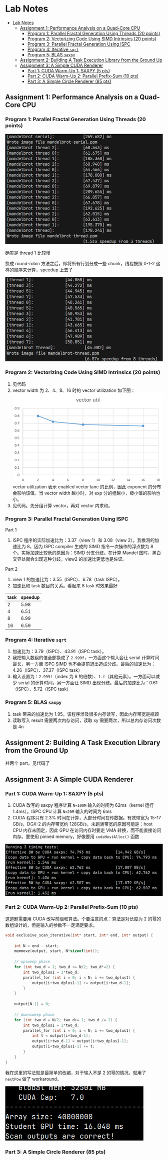 # Lab Notes

<!-- TOC -->

- [Lab Notes](#lab-notes)
  - [Assignment 1: Performance Analysis on a Quad-Core CPU](#assignment-1-performance-analysis-on-a-quad-core-cpu)
    - [Program 1: Parallel Fractal Generation Using Threads (20 points)](#program-1-parallel-fractal-generation-using-threads-20-points)
    - [Program 2: Vectorizing Code Using SIMD Intrinsics (20 points)](#program-2-vectorizing-code-using-simd-intrinsics-20-points)
    - [Program 3: Parallel Fractal Generation Using ISPC](#program-3-parallel-fractal-generation-using-ispc)
    - [Program 4: Iterative `sqrt`](#program-4-iterative-sqrt)
    - [Program 5: BLAS `saxpy`](#program-5-blas-saxpy)
  - [Assignment 2: Building A Task Execution Library from the Ground Up](#assignment-2-building-a-task-execution-library-from-the-ground-up)
  - [Assignment 3: A Simple CUDA Renderer](#assignment-3-a-simple-cuda-renderer)
    - [Part 1: CUDA Warm-Up 1: SAXPY (5 pts)](#part-1-cuda-warm-up-1-saxpy-5-pts)
    - [Part 2: CUDA Warm-Up 2: Parallel Prefix-Sum (10 pts)](#part-2-cuda-warm-up-2-parallel-prefix-sum-10-pts)
    - [Part 3: A Simple Circle Renderer (85 pts)](#part-3-a-simple-circle-renderer-85-pts)

<!-- /TOC -->
<!-- /TOC -->
<!-- /TOC -->

## Assignment 1: Performance Analysis on a Quad-Core CPU

### Program 1: Parallel Fractal Generation Using Threads (20 points)

![alt text](img/image-33.png)

确实是 thread 1 比较慢

换成 round-robin 方法之后，即将所有行划分成一些 chunk，线程按照 0-1-2 这样的顺序来计算，speedup 上去了

![alt text](img/image-34.png)

### Program 2: Vectorizing Code Using SIMD Intrinsics (20 points)

1. 见代码
2. vector width 为 2、4、8、16 时的 vector utilization 如下图：
![alt text](img/image-119.png)
vector utilization 表示 enabled vector lane 的比例，因此 exponent 的分布会影响该值。当 vector width 越小时，对 exp 分的组越小，极小值的影响也小。
3. 见代码。先分组计算 vector，再对 vector 内求和。

### Program 3: Parallel Fractal Generation Using ISPC

Part 1

1. ISPC 程序的实际加速比为：3.37（view 1）和 3.08（view 2）。我推测的加速比为 8，因为 ISPC compiler 生成的 SIMD 指令一次操作的浮点数为 8 个。实际加速比较低的原因为：SIMD 分支分歧。在计算 Mandel 图时，黑白交界处就会出现这种分歧，view2 的加速比更低也是佐证。

Part 2

1. view 1 的加速比为：3.55（ISPC）、6.78（task ISPC）。
2. 加速比和 task 数目的关系。看起来 8 task 时效果最好

| task   | speedup |
| -------|---------|
| 2      | 5.98    |
| 4      | 6.51    |
| 8      | 6.99    |
| 16     | 6.59    |

### Program 4: Iterative `sqrt`

1. 加速比为：3.79（ISPC）、43.91（ISPC task）。
2. 我把输入数组的值全部换成了 `2.999f`，一方面这个输入会让 serial 计算时间最长，另一方面 ISPC SIMD 也不会提前退出造成分歧。最后的加速比为：4.26（ISPC）、37.37（ISPC task）
3. 输入设置为：`2.999f`（index 为 8 的倍数）、`1.f`（其他元素）。一方面可以减少 serial 的计算时间，另一方面让 SIMD 出现分歧。最后的加速比为：0.61（ISPC）、5.72（ISPC task）

### Program 5: BLAS `saxpy`

1. task 带来的加速比为 1.95。该程序涉及很多内存读写，因此内存带宽是瓶颈
2. 读取写入 result 需要两次内存访问，读取 xy 需要两次，所以总内存访问次数是 4n

## Assignment 2: Building A Task Execution Library from the Ground Up

共两个 part，见代码了

## Assignment 3: A Simple CUDA Renderer

### Part 1: CUDA Warm-Up 1: SAXPY (5 pts)

1. CUDA 改写的 saxpy 程序计算 `N=100M` 输入的时间为 62ms（kernel 运行 1.4ms）。ISPC CPU 计算 `N=20M` 输入的时间为 6ms
2. CUDA 程序只有 2.3% 时间在计算，大部分时间在传数据。有效带宽为 15-17 GB/s，DGX-2 的内存带宽约 128GB/s，未跑满带宽的原因可能是：host CPU 内存未固定，因此 GPU 在访问内存时要走 VMA 转换，而不能直接访问内存。要使用 pinned memory，好像要用 `cudaHostAlloc()` 函数

![alt text](img/image-120.png)

### Part 2: CUDA Warm-Up 2: Parallel Prefix-Sum (10 pts)

这道题需要用 CUDA 改写前缀和算法。个要注意的点：算法是对长度为 2 的幂的数组设计的，但是输入的参数不一定满足要求。

```c
void exclusive_scan_iterative(int* start, int* end, int* output) {

    int N = end - start;
    memmove(output, start, N*sizeof(int));

    // upsweep phase
    for (int two_d = 1; two_d <= N/2; two_d*=2) {
        int two_dplus1 = 2*two_d;
        parallel_for (int i = 0; i < N; i += two_dplus1) {
            output[i+two_dplus1-1] += output[i+two_d-1];
        }
    }

    output[N-1] = 0;

    // downsweep phase
    for (int two_d = N/2; two_d>= 1; two_d /= 2) {
        int two_dplus1 = 2*two_d;
        parallel_for (int i = 0; i < N; i += two_dplus1) {
            int t = output[i+two_d-1];
            output[i+two_d-1] = output[i+two_dplus1-1];
            output[i+two_dplus1-1] += t;
        }
    }
}
```

我在这里的写法就是最简单的改编，对于输入不是 2 的幂的情况，就用了 `nextPow` 做了 workaround。

![alt text](img/image-121.png)

### Part 3: A Simple Circle Renderer (85 pts)

